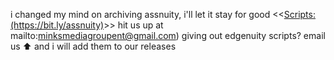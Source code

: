 i changed my mind on archiving assnuity, i'll let it stay for good
<<<Scripts:(https://bit.ly/assnuity)>>>
hit us up at mailto:minksmediagroupent@gmail.com)
giving out edgenuity scripts? email us ⬆️ and i will add them to our releases
